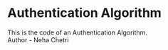 # Authentication Algorithm 
This is the code of an Authentication Algorithm.
<br>
Author - Neha Chetri

